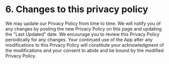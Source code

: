 # 6. Changes to this privacy policy

We may update our Privacy Policy from time to time. We will notify you of any changes by posting the new Privacy Policy on this page and updating the "Last Updated" date. We encourage you to review this Privacy Policy periodically for any changes. Your continued use of the App after any modifications to this Privacy Policy will constitute your acknowledgment of the modifications and your consent to abide and be bound by the modified Privacy Policy.
